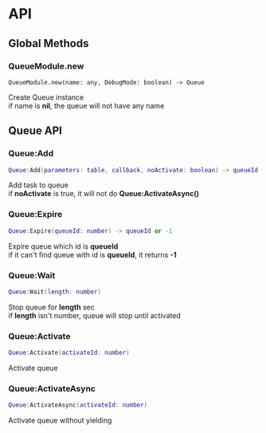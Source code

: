 # API

## Global Methods

### QueueModule.new
    QueueModule.new(name: any, DebugMode: boolean) -> Queue
Create Queue instance<br/>
if name is **nil**, the queue will not have any name

## Queue API

### Queue:Add
```lua
Queue:Add(parameters: table, callback, noActivate: boolean) -> queueId
```
Add task to queue<br/>
if **noActivate** is true, it will not do **Queue:ActivateAsync()**

### Queue:Expire
```lua
Queue:Expire(queueId: number) -> queueId or -1
```
Expire queue which id is **queueId**<br/>
if it can't find queue with id is **queueId**, it returns **-1**

### Queue:Wait
```lua
Queue:Wait(length: number)
```
Stop queue for **length** sec<br/>
if **length** isn't number, queue will stop until activated

### Queue:Activate
```lua
Queue:Activate(activateId: number)
```
Activate queue

### Queue:ActivateAsync
```lua
Queue:ActivateAsync(activateId: number)
```
Activate queue without yielding